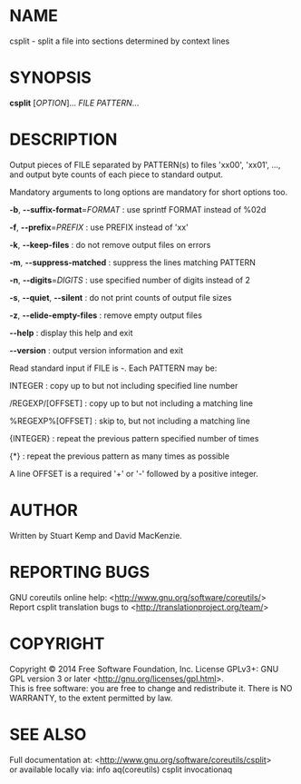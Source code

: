 NAME
====

csplit - split a file into sections determined by context lines

SYNOPSIS
========

**csplit** [*OPTION*]... *FILE PATTERN*...

DESCRIPTION
===========

Output pieces of FILE separated by PATTERN(s) to files 'xx00', 'xx01', ..., and output byte counts of each piece to standard output.

Mandatory arguments to long options are mandatory for short options too.

**-b**, **--suffix-format**=*FORMAT*
:   use sprintf FORMAT instead of %02d

**-f**, **--prefix**=*PREFIX*
:   use PREFIX instead of 'xx'

**-k**, **--keep-files**
:   do not remove output files on errors

**-m**, **--suppress-matched**
:   suppress the lines matching PATTERN

**-n**, **--digits**=*DIGITS*
:   use specified number of digits instead of 2

**-s**, **--quiet**, **--silent**
:   do not print counts of output file sizes

**-z**, **--elide-empty-files**
:   remove empty output files

**--help**
:   display this help and exit

**--version**
:   output version information and exit

Read standard input if FILE is -. Each PATTERN may be:

INTEGER
:   copy up to but not including specified line number

/REGEXP/[OFFSET]
:   copy up to but not including a matching line

%REGEXP%[OFFSET]
:   skip to, but not including a matching line

{INTEGER}
:   repeat the previous pattern specified number of times

{\*}
:   repeat the previous pattern as many times as possible

A line OFFSET is a required '+' or '-' followed by a positive integer.

AUTHOR
======

Written by Stuart Kemp and David MacKenzie.

REPORTING BUGS
==============

GNU coreutils online help: \<<http://www.gnu.org/software/coreutils/>\>\
 Report csplit translation bugs to \<<http://translationproject.org/team/>\>

COPYRIGHT
=========

Copyright © 2014 Free Software Foundation, Inc. License GPLv3+: GNU GPL version 3 or later \<<http://gnu.org/licenses/gpl.html>\>.\
 This is free software: you are free to change and redistribute it. There is NO WARRANTY, to the extent permitted by law.

SEE ALSO
========

Full documentation at: \<<http://www.gnu.org/software/coreutils/csplit>\>\
 or available locally via: info aq(coreutils) csplit invocationaq
